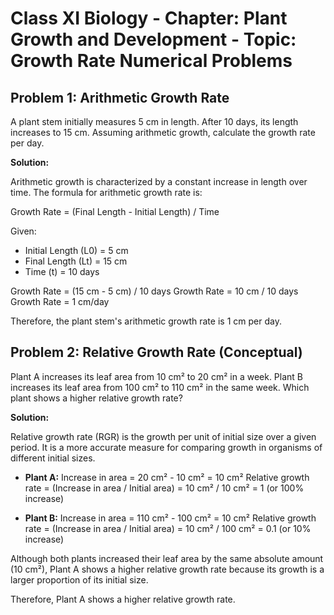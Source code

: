 # Class XI Biology - Chapter: Plant Growth and Development - Topic: Growth Rate Numerical Problems

## Problem 1: Arithmetic Growth Rate

A plant stem initially measures 5 cm in length. After 10 days, its length increases to 15 cm. Assuming arithmetic growth, calculate the growth rate per day.

**Solution:**

Arithmetic growth is characterized by a constant increase in length over time. The formula for arithmetic growth rate is:

Growth Rate = (Final Length - Initial Length) / Time

Given:
*   Initial Length (L0) = 5 cm
*   Final Length (Lt) = 15 cm
*   Time (t) = 10 days

Growth Rate = (15 cm - 5 cm) / 10 days
Growth Rate = 10 cm / 10 days
Growth Rate = 1 cm/day

Therefore, the plant stem's arithmetic growth rate is 1 cm per day.

## Problem 2: Relative Growth Rate (Conceptual)

Plant A increases its leaf area from 10 cm² to 20 cm² in a week. Plant B increases its leaf area from 100 cm² to 110 cm² in the same week. Which plant shows a higher relative growth rate?

**Solution:**

Relative growth rate (RGR) is the growth per unit of initial size over a given period. It is a more accurate measure for comparing growth in organisms of different initial sizes.

*   **Plant A:**
    Increase in area = 20 cm² - 10 cm² = 10 cm²
    Relative growth rate = (Increase in area / Initial area) = 10 cm² / 10 cm² = 1 (or 100% increase)

*   **Plant B:**
    Increase in area = 110 cm² - 100 cm² = 10 cm²
    Relative growth rate = (Increase in area / Initial area) = 10 cm² / 100 cm² = 0.1 (or 10% increase)

Although both plants increased their leaf area by the same absolute amount (10 cm²), Plant A shows a higher relative growth rate because its growth is a larger proportion of its initial size.

Therefore, Plant A shows a higher relative growth rate.